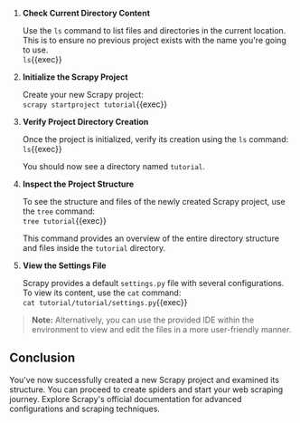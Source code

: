 1. **Check Current Directory Content**

   Use the `ls` command to list files and directories in the current location. This is to ensure no previous project exists with the name you're going to use.
   <br>
   `ls`{{exec}}
   <br>

2. **Initialize the Scrapy Project**

   Create your new Scrapy project:
   <br>
   `scrapy startproject tutorial`{{exec}}
   <br>

3. **Verify Project Directory Creation**

   Once the project is initialized, verify its creation using the `ls` command:
   <br>
   `ls`{{exec}}
   <br>

   You should now see a directory named `tutorial`.

4. **Inspect the Project Structure**

   To see the structure and files of the newly created Scrapy project, use the `tree` command:
   <br>
   `tree tutorial`{{exec}}
   <br>

   This command provides an overview of the entire directory structure and files inside the `tutorial` directory.

5. **View the Settings File**

   Scrapy provides a default `settings.py` file with several configurations. To view its content, use the `cat` command:
   <br>
   `cat tutorial/tutorial/settings.py`{{exec}}
   <br>


> **Note:** Alternatively, you can use the provided IDE within the environment to view and edit the files in a more user-friendly manner.

## Conclusion

You've now successfully created a new Scrapy project and examined its structure. You can proceed to create spiders and start your web scraping journey. Explore Scrapy's official documentation for advanced configurations and scraping techniques.
